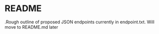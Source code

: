 # README

.Rough outline of proposed JSON endpoints currently in endpoint.txt.
Will move to README.md later
